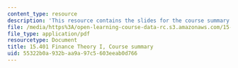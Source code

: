 ```yaml
---
content_type: resource
description: 'This resource contains the slides for the course summary. '
file: /media/https%3A/open-learning-course-data-rc.s3.amazonaws.com/15-401-finance-theory-i-fall-2008/55322b0a932baa9a97c5603eeab0d766_MIT15_401F08_summary.pdf
file_type: application/pdf
resourcetype: Document
title: 15.401 Finance Theory I, Course summary
uid: 55322b0a-932b-aa9a-97c5-603eeab0d766
---
```

